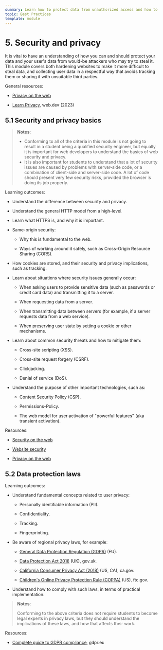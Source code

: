 ```yaml
---
summary: Learn how to protect data from unauthorized access and how to treat user data responsibly.
topic: Best Practices
template: module
---
```


# 5. Security and privacy

It is vital to have an understanding of how you can and should protect your data and your user's data from would-be attackers who may try to steal it. This module covers both hardening websites to make it more difficult to steal data, and collecting user data in a respectful way that avoids tracking them or sharing it with unsuitable third parties.

General resources:

- [Privacy on the web](https://developer.mozilla.org/en-US/docs/Web/Privacy)

- [Learn Privacy](https://web.dev/learn/privacy/), web.dev (2023)

## 5.1 Security and privacy basics

> **Notes**:
>
> - Conforming to all of the criteria in this module is not going to result in a student being a qualified security engineer, but equally it is important for web developers to understand the basics of web security and privacy.
> - It is also important for students to understand that a lot of security issues are caused by problems with server-side code, or a combination of client-side and server-side code. A lot of code should present very few security risks, provided the browser is doing its job properly.

Learning outcomes:

- Understand the difference between security and privacy.

- Understand the general HTTP model from a high-level.

- Learn what HTTPS is, and why it is important.

- Same-origin security:

  - Why this is fundamental to the web.

  - Ways of working around it safely, such as Cross-Origin Resource Sharing (CORS).

- How cookies are stored, and their security and privacy implications, such as tracking.

- Learn about situations where security issues generally occur:

  - When asking users to provide sensitive data (such as passwords or credit card data) and transmitting it to a server.

  - When requesting data from a server.

  - When transmitting data between servers (for example, if a server requests data from a web service).

  - When preserving user state by setting a cookie or other mechanisms.

- Learn about common security threats and how to mitigate them:

  - Cross-site scripting (XSS).

  - Cross-site request forgery (CSRF).

  - Clickjacking.

  - Denial of service (DoS).

- Understand the purpose of other important technologies, such as:

  - Content Security Policy (CSP).

  - Permissions-Policy.

  - The web model for user activation of "powerful features" (aka transient activation).

Resources:

- [Security on the web](https://developer.mozilla.org/docs/Web/Security)

- [Website security](https://developer.mozilla.org/docs/Learn/Server-side/First_steps/Website_security)

- [Privacy on the web](https://developer.mozilla.org/docs/Web/Privacy)

## 5.2 Data protection laws

Learning outcomes:

- Understand fundamental concepts related to user privacy:

  - Personally identifiable information (PII).

  - Confidentiality.

  - Tracking.

  - Fingerprinting.

- Be aware of regional privacy laws, for example:

  - [General Data Protection Regulation (GDPR)](https://eur-lex.europa.eu/legal-content/EN/TXT/HTML/?uri=CELEX:32016R0679&from=EN) (EU).

  - [Data Protection Act 2018](https://www.gov.uk/data-protection) (UK), gov.uk.

  - [California Consumer Privacy Act (2018)](https://www.oag.ca.gov/privacy/ccpa) (US, CA), ca.gov.

  - [Children's Online Privacy Protection Rule (COPPA)](https://www.ftc.gov/legal-library/browse/rules/childrens-online-privacy-protection-rule-coppa) (US), ftc.gov.

- Understand how to comply with such laws, in terms of practical implementation.

> **Notes**:
>
> Conforming to the above criteria does not require students to become legal experts in privacy laws, but they should understand the implications of these laws, and how that affects their work.

Resources:

- [Complete guide to GDPR compliance](https://gdpr.eu/), gdpr.eu
